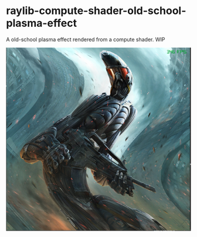 # raylib-compute-shader-old-school-plasma-effect

A old-school plasma effect rendered from a compute shader. WIP

![Alt text](crysis-2.png)
